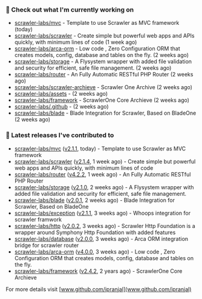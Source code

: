### 👷 Check out what I'm currently working on

- [scrawler-labs/mvc](https://github.com/scrawler-labs/mvc) - Template to use Scrawler as MVC framework (today)
- [scrawler-labs/scrawler](https://github.com/scrawler-labs/scrawler) - Create simple but powerful web apps and APIs quickly, with minimum lines of code (1 week ago)
- [scrawler-labs/arca-orm](https://github.com/scrawler-labs/arca-orm) -  Low code , Zero Configuration ORM that creates models, config, database and tables on the fly. (2 weeks ago)
- [scrawler-labs/storage](https://github.com/scrawler-labs/storage) - A Flysystem wrapper with added file validation and security for efficient, safe file management. (2 weeks ago)
- [scrawler-labs/router](https://github.com/scrawler-labs/router) - An Fully Automatic RESTful PHP Router (2 weeks ago)
- [scrawler-labs/scrawler-archieve](https://github.com/scrawler-labs/scrawler-archieve) - Scrawler One Archive (2 weeks ago)
- [scrawler-labs/assets](https://github.com/scrawler-labs/assets) -  (2 weeks ago)
- [scrawler-labs/framework](https://github.com/scrawler-labs/framework) - ScrawlerOne Core Archieve (2 weeks ago)
- [scrawler-labs/.github](https://github.com/scrawler-labs/.github) -  (2 weeks ago)
- [scrawler-labs/blade](https://github.com/scrawler-labs/blade) - Blade Integration for Scrawler, Based on BladeOne (2 weeks ago)

### 🔭 Latest releases I've contributed to

- [scrawler-labs/mvc](https://github.com/scrawler-labs/mvc) ([v2.1.1](https://github.com/scrawler-labs/mvc/releases/tag/v2.1.1), today) - Template to use Scrawler as MVC framework
- [scrawler-labs/scrawler](https://github.com/scrawler-labs/scrawler) ([v2.1.4](https://github.com/scrawler-labs/scrawler/releases/tag/v2.1.4), 1 week ago) - Create simple but powerful web apps and APIs quickly, with minimum lines of code
- [scrawler-labs/router](https://github.com/scrawler-labs/router) ([v4.2.2](https://github.com/scrawler-labs/router/releases/tag/v4.2.2), 1 week ago) - An Fully Automatic RESTful PHP Router
- [scrawler-labs/storage](https://github.com/scrawler-labs/storage) ([v2.1.0](https://github.com/scrawler-labs/storage/releases/tag/v2.1.0), 2 weeks ago) - A Flysystem wrapper with added file validation and security for efficient, safe file management.
- [scrawler-labs/blade](https://github.com/scrawler-labs/blade) ([v2.0.1](https://github.com/scrawler-labs/blade/releases/tag/v2.0.1), 2 weeks ago) - Blade Integration for Scrawler, Based on BladeOne
- [scrawler-labs/exception](https://github.com/scrawler-labs/exception) ([v2.1.1](https://github.com/scrawler-labs/exception/releases/tag/v2.1.1), 3 weeks ago) - Whoops integration for scrawler framwork
- [scrawler-labs/http](https://github.com/scrawler-labs/http) ([v2.0.2](https://github.com/scrawler-labs/http/releases/tag/v2.0.2), 3 weeks ago) - Scrawler Http Foundation is a wrapper around Symphony Http Foundation with added features
- [scrawler-labs/database](https://github.com/scrawler-labs/database) ([v2.0.0](https://github.com/scrawler-labs/database/releases/tag/v2.0.0), 3 weeks ago) - Arca ORM integration bridge for scrawler router
- [scrawler-labs/arca-orm](https://github.com/scrawler-labs/arca-orm) ([v4.0.0](https://github.com/scrawler-labs/arca-orm/releases/tag/v4.0.0), 3 weeks ago) -  Low code , Zero Configuration ORM that creates models, config, database and tables on the fly.
- [scrawler-labs/framework](https://github.com/scrawler-labs/framework) ([v2.4.2](https://github.com/scrawler-labs/framework/releases/tag/v2.4.2), 2 years ago) - ScrawlerOne Core Archieve

For more details visit [www.github.com/ipranjal](www.github.com/ipranjal)

